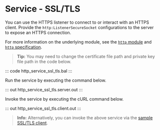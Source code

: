 # Service - SSL/TLS

You can use the HTTPS listener to connect to or interact with an HTTPS client. Provide the `http:ListenerSecureSocket` configurations to the server to expose an HTTPS connection.

For more information on the underlying module, see the [`http` module](https://lib.ballerina.io/ballerina/http/latest/) 
and [`http` specification](https://ballerina.io/spec/http/#921-listener---ssltls).

>**Tip:** You may need to change the certificate file path and private key file path in the code below.

::: code http_service_ssl_tls.bal :::

Run the service by executing the command below.

::: out http_service_ssl_tls.server.out :::

Invoke the service by executing the cURL command below.

::: out http_service_ssl_tls.client.out :::

>**Info:** Alternatively, you can invoke the above service via the [sample SSL/TLS client](/learn/by-example/http-client-ssl-tls/).
